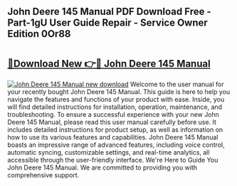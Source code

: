 ## John Deere 145 Manual PDF Download Free - Part-1gU User Guide Repair - Service Owner Edition 0Or88

# <h2><a href="http://bc95992.oget.top/?id=John+Deere+145+Manual">🔗Download New 👉🔴 John Deere 145 Manual</a></h2>

[![John Deere 145 Manual new download](https://i.imgur.com/5g1atiW.png)](http://bc95992.oget.top/?id=John+Deere+145+Manual)
Welcome to the user manual for your recently bought John Deere 145 Manual. This guide is here to help you navigate the features and functions of your product with ease. Inside, you will find detailed instructions for installation, operation, maintenance, and troubleshooting. To ensure a successful experience with your new John Deere 145 Manual, please read this user manual carefully before use. It includes detailed instructions for product setup, as well as information on how to use its various features and capabilities. John Deere 145 Manual boasts an impressive range of advanced features, including voice control, automatic syncing, customizable settings, and real-time analytics, all accessible through the user-friendly interface. We're Here to Guide You John Deere 145 Manual. We are committed to providing you with comprehensive support.
